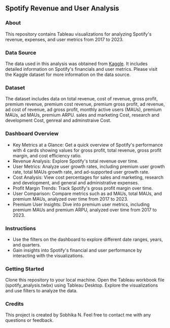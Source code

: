 ## Spotify Revenue and User Analysis

### About
This repository contains Tableau visualizations for analyzing Spotify's revenue, expenses, and user metrics from 2017 to 2023.

### Data Source
The data used in this analysis was obtained from [Kaggle](https://www.kaggle.com/datasets/mauryansshivam/spotify-revenue-expenses-and-its-premium-users). It includes detailed information on Spotify's financials and user metrics. Please visit the Kaggle dataset for more information on the data source.

### Dataset
The dataset includes data on total revenue, cost of revenue, gross profit, premium revenue, premium cost revenue, premium gross profit, ad revenue, ad cost of revenue, ad gross profit, monthly active users (MAUs), premium MAUs, ad MAUs, premium ARPU. sales and marketing Cost, research and development Cost, genreal and adminstraive Cost.

### Dashboard Overview
- Key Metrics at a Glance: Get a quick overview of Spotify's performance with 4 cards showing values for gross profit, total revenue, gross profit margin, and cost efficiency ratio.
- Revenue Analysis: Explore Spotify's total revenue over time.
- User Metrics: Analyze user growth rates, including premium user growth rate, total MAUs growth rate, and ad-supported user growth rate.
- Cost Analysis: View cost percentages for sales and marketing, research and development, and general and administrative expenses.
- Profit Margin Trends: Track Spotify's gross profit margin over time.
- User Comparison: Compare metrics such as ad MAUs, total MAUs, and premium MAUs, analyzed over time from 2017 to 2023.
- Premium User Insights: Dive into premium user metrics, including premium MAUs and premium ARPU, analyzed over time from 2017 to 2023.

### Instructions
- Use the filters on the dashboard to explore different date ranges, years, and quarters.
- Gain insights into Spotify's financial and user performance by interacting with the visualizations.

### Getting Started
Clone this repository to your local machine.
Open the Tableau workbook file (spotify_analysis.twbx) using Tableau Desktop.
Explore the visualizations and use filters to analyze the data.

### Credits
This project is created by Sobhika N. Feel free to contact me with any questions or feedback.
